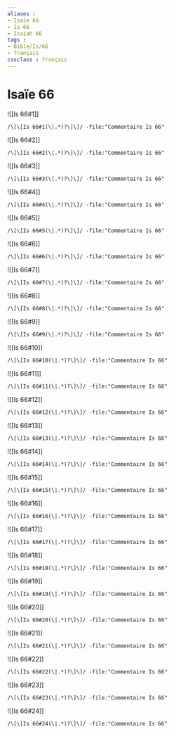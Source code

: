 ```yaml
---
aliases : 
- Isaïe 66
- Is 66
- Isaiah 66
tags : 
- Bible/Is/66
- français
cssclass : français
---
```


# Isaïe 66

![[Is 66#1]]

```query
/\[\[Is 66#1(\|.*)?\]\]/ -file:"Commentaire Is 66"
```

![[Is 66#2]]

```query
/\[\[Is 66#2(\|.*)?\]\]/ -file:"Commentaire Is 66"
```

![[Is 66#3]]

```query
/\[\[Is 66#3(\|.*)?\]\]/ -file:"Commentaire Is 66"
```

![[Is 66#4]]

```query
/\[\[Is 66#4(\|.*)?\]\]/ -file:"Commentaire Is 66"
```

![[Is 66#5]]

```query
/\[\[Is 66#5(\|.*)?\]\]/ -file:"Commentaire Is 66"
```

![[Is 66#6]]

```query
/\[\[Is 66#6(\|.*)?\]\]/ -file:"Commentaire Is 66"
```

![[Is 66#7]]

```query
/\[\[Is 66#7(\|.*)?\]\]/ -file:"Commentaire Is 66"
```

![[Is 66#8]]

```query
/\[\[Is 66#8(\|.*)?\]\]/ -file:"Commentaire Is 66"
```

![[Is 66#9]]

```query
/\[\[Is 66#9(\|.*)?\]\]/ -file:"Commentaire Is 66"
```

![[Is 66#10]]

```query
/\[\[Is 66#10(\|.*)?\]\]/ -file:"Commentaire Is 66"
```

![[Is 66#11]]

```query
/\[\[Is 66#11(\|.*)?\]\]/ -file:"Commentaire Is 66"
```

![[Is 66#12]]

```query
/\[\[Is 66#12(\|.*)?\]\]/ -file:"Commentaire Is 66"
```

![[Is 66#13]]

```query
/\[\[Is 66#13(\|.*)?\]\]/ -file:"Commentaire Is 66"
```

![[Is 66#14]]

```query
/\[\[Is 66#14(\|.*)?\]\]/ -file:"Commentaire Is 66"
```

![[Is 66#15]]

```query
/\[\[Is 66#15(\|.*)?\]\]/ -file:"Commentaire Is 66"
```

![[Is 66#16]]

```query
/\[\[Is 66#16(\|.*)?\]\]/ -file:"Commentaire Is 66"
```

![[Is 66#17]]

```query
/\[\[Is 66#17(\|.*)?\]\]/ -file:"Commentaire Is 66"
```

![[Is 66#18]]

```query
/\[\[Is 66#18(\|.*)?\]\]/ -file:"Commentaire Is 66"
```

![[Is 66#19]]

```query
/\[\[Is 66#19(\|.*)?\]\]/ -file:"Commentaire Is 66"
```

![[Is 66#20]]

```query
/\[\[Is 66#20(\|.*)?\]\]/ -file:"Commentaire Is 66"
```

![[Is 66#21]]

```query
/\[\[Is 66#21(\|.*)?\]\]/ -file:"Commentaire Is 66"
```

![[Is 66#22]]

```query
/\[\[Is 66#22(\|.*)?\]\]/ -file:"Commentaire Is 66"
```

![[Is 66#23]]

```query
/\[\[Is 66#23(\|.*)?\]\]/ -file:"Commentaire Is 66"
```

![[Is 66#24]]

```query
/\[\[Is 66#24(\|.*)?\]\]/ -file:"Commentaire Is 66"
```

